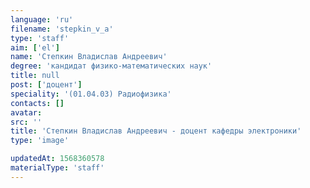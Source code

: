 ```yaml
---
language: 'ru'
filename: 'stepkin_v_a'
type: 'staff'
aim: ['el']
name: 'Степкин Владислав Андреевич'
degree: 'кандидат физико-математических наук'
title: null
post: ['доцент']
speciality: '(01.04.03) Радиофизика'
contacts: []
avatar:
src: ''
title: 'Степкин Владислав Андреевич - доцент кафедры электроники'
type: 'image'

updatedAt: 1568360578
materialType: 'staff'
---
```


